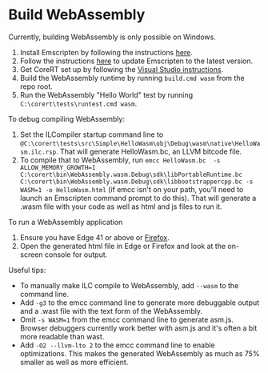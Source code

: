 # Build WebAssembly #
Currently, building WebAssembly is only possible on Windows.

1. Install Emscripten by following the instructions [here](https://kripken.github.io/emscripten-site/docs/getting_started/downloads.html). 
2. Follow the instructions [here](https://kripken.github.io/emscripten-site/docs/getting_started/downloads.html#updating-the-sdk) to update Emscripten to the latest version.
3. Get CoreRT set up by following the [Visual Studio instructions](how-to-build-and-run-ilcompiler-in-visual-studio.md).
4. Build the WebAssembly runtime by running ```build.cmd wasm``` from the repo root.
5. Run the WebAssembly "Hello World" test by running ```C:\corert\tests\runtest.cmd wasm```.

To debug compiling WebAssembly:
1. Set the ILCompiler startup command line to ```@C:\corert\tests\src\Simple\HelloWasm\obj\Debug\wasm\native\HelloWasm.ilc.rsp```. That will generate HelloWasm.bc, an LLVM bitcode file.
2. To compile that to WebAssembly, run ```emcc HelloWasm.bc  -s ALLOW_MEMORY_GROWTH=1  C:\corert\bin\WebAssembly.wasm.Debug\sdk\libPortableRuntime.bc C:\corert\bin\WebAssembly.wasm.Debug\sdk\libbootstrappercpp.bc -s WASM=1 -o HelloWasm.html``` (if emcc isn't on your path, you'll need to launch an Emscripten command prompt to do this). That will generate a .wasm file with your code as well as html and js files to run it.

To run a WebAssembly application
1. Ensure you have Edge 41 or above or [Firefox](https://www.getfirefox.com).
2. Open the generated html file in Edge or Firefox and look at the on-screen console for output.

Useful tips:
* To manually make ILC compile to WebAssembly, add ```--wasm``` to the command line.
* Add ```-g3``` to the emcc command line to generate more debuggable output and a .wast file with the text form of the WebAssembly.
* Omit ```-s WASM=1``` from the emcc command line to generate asm.js. Browser debuggers currently work better with asm.js and it's often a bit more readable than wast.
* Add ```-O2 --llvm-lto 2``` to the emcc command line to enable optimizations. This makes the generated WebAssembly as much as 75% smaller as well as more efficient.
